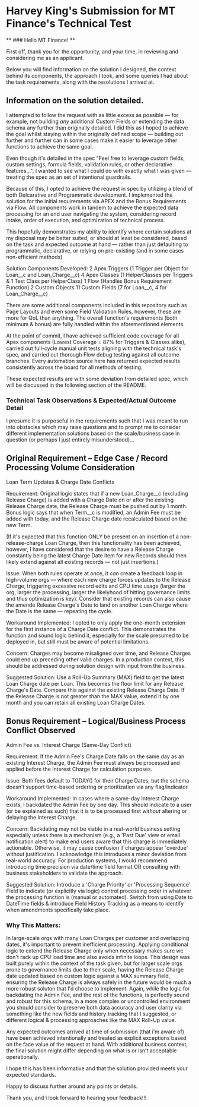 # Harvey King's Submission for MT Finance's Technical Test

** ### Hello MT Finance! ** 

First off, thank you for the opportunity, and your time, in reviewing and considering me as an applicant.

Below you will find information on the solution I designed, the context behind its components, the approach I took, and some queries I had about the task requirements, along with the resolutions I arrived at.

## Information on the solution detailed.

I attempted to follow the request with as little excess as possible — for example, not building *any* additional Custom Fields or extending the data schema any further than originally detailed. I did this as I hoped to achieve the goal whilst staying within the originally defined scope — building out further and further can in some cases make it easier to leverage other functions to achieve the same goal. 

Even though it's detailed in the spec "Feel free to leverage custom fields, custom settings, formula fields, validation rules, or other declarative features...", I wanted to see what I could do with exactly what I was given — treating the spec as an set of intentional guardrails.

Because of this, I opted to achieve the request in spec by utilizing a blend of both Delcarative and Programmatic development.
I implemented the solution for the initial requirements via APEX and the Bonus Requirements via Flow.
All components work in tandem to achieve the expected data processing for an end user navigating the system, considering record intake, order of execution, and optimization of technical process. 

This hopefully demonstrates my ability to identify where certain solutions at my disposal may be better suited, or should at least be considered, based on the task and expected outcome at hand — rather than just defaulting to programmatic, declarative, or relying on pre-existing (and in some cases non-efficient methods)

Solution Components Developed:
2 Apex Triggers (1 Trigger per Object for Loan__c and Loan_Charge__c)
4 Apex Classes (1 HelperClasses per Triggers & 1 Test Class per HelperClass)
1 Flow (Handles Bonus Requirement Function)
2 Custom Objects 
11 Custom Fields (7 for Loan__c, 4 for Loan_Charge__c)

There are some additional components included in this repository such as Page Layouts and even some Field Validation Rules, however, these are more for QoL than anything. The overall function's requirements (both minimum & bonus) are fully handled within the aforementioned elements.

At the point of commit, I have achieved sufficient code coverage for all Apex components (Lowest Coverage = 87% for Triggers & Classes alike), carried out full-cycle manual unit tests aligning with the technical task's spec, and carried out thorough Flow debug testing against all outcome branches. Every automation source here has returned expected results consistently across the board for all methods of testing.

These expected results are with some deviation from detailed spec, which will be discussed in the following section of the README.



### Technical Task Observations & Expected/Actual Outcome Detail

I presume it is purposeful in the requirements such that I was meant to run into obstacles which may raise questions and to prompt me to consider different implementation solutions based on the scale/business case in question (or perhaps I just entirely misunderstood)...

## Original Requirement – Edge Case / Record Processing Volume Consideration

Loan Term Updates & Charge Date Conflicts

Requirement:
Original logic states that if a new Loan_Charge__c (excluding Release Charge) is added with a Charge Date on or after the existing Release Charge date, the Release Charge must be pushed out by 1 month.
Bonus logic says that when Term__c is modified, an Admin Fee must be added with today, and the Release Charge date recalculated based on the new Term.

(If it's expected that this function ONLY be present on an insertion of a non-release-charge Loan Charge, then this functionality has been achieved, however, I have considered that the desire to have a Release Charge constantly being the latest Charge Date item for new Records should then likely extend against all existing records — not just insertions.)

Issue:
When both rules operate at once, it *can* create a feedback loop in high-volume orgs — where each new charge forces updates to the Release Charge, triggering excessive record edits and CPU time usage (larger the org, larger the processing, larger the likelyhood of hitting governance limits and thus optimization is key). Consider that existing records can also cause the amende Release Charge's Date to land on another Loan Charge where the Date is the same — repeating the cycle.

Workaround Implemented:
I opted to only apply the one-month extension for the first instance of a Charge Date conflict. This demonstrates the function and sound logic behind it, especially for the scale presumed to be deployed in, but still must be aware of potential limitations.

Concern:
Charges may become misaligned over time, and Release Charges could end up preceding other valid charges. In a production context, this should be addressed during solution design with input from the business.

Suggested Solution:
Use a Roll-Up Summary (MAX) field to get the latest Loan Charge date per Loan. This becomes the floor limit for any Release Charge's Date.
Compare this against the existing Release Charge Date. If the Release Charge is not greater than the MAX value, extend it by one month and you can retain all existing Loan Charge Dates.


## Bonus Requirement – Logical/Business Process Conflict Observed

Admin Fee vs. Interest Charge (Same-Day Conflict)

Requirement:
If the Admin Fee's Charge Date falls on the same day as an existing Interest Charge, the Admin Fee must always be processed and applied before the Interest Charge for calculation purposes.

Issue:
Both fees default to TODAY() for their Charge Dates, but the schema doesn’t support time-based ordering or prioritization via any flag/indicator.

Workaround Implemented:
In cases where a same-day Interest Charge exists, I backdated the Admin Fee by one day. This should indicate to a user (or be explained as such) that it is to be processed first *without* altering or delaying the Interest Charge.

Concern:
Backdating may not be viable in a real-world business setting especially unless there is a mechanism (e.g., a 'Past Due' view or email notification alert) to make end users aware that this charge is immediately actionable. Otherwise, it may cause confusion if charges appear 'overdue' without justification.
I acknowledge this introduces a minor deviation from real-world accuracy. For production systems, I would recommend introducing time precision via date/time field format OR consulting with business stakeholders to validate the approach.

Suggested Solution:
Introduce a 'Charge Priority' or 'Processing Sequence' Field to indicate (or explicitly via logic) control processing order in whatever the processing function is (manual or automated).
Switch from using Date to DateTime fields & introduce Field History Tracking as a means to identify when amendments specifically take place.

### Why This Matters:

In large-scale orgs with many Loan Charges per customer and overlapping dates, it's important to prevent inefficient processing. Applying conditional logic to extend the Release Charge only when necessary makes sure we don't rack up CPU load time and also avoids infinite loops.
This design was built purely within the context of the task given, but for larger scale orgs prone to governance limits due to their scale, having the Release Charge date updated based on custom logic against a MAX summary field, ensuring the Release Charge is always safely in the future would be much a more robust soluton that I'd choose to implement.
Again, while the logic for backdating the Admin Fee, and the rest of the functions, is perfectly sound and robust for this schema, in a more complex or uncontrolled environment you should consider to preserve both data accuracy and user clarity via something like the new fields and history tracking that I suggested, or different logical & processing approaches like the MAX Roll-Up value.

Any expected outcomes arrived at time of submission (that i'm aware of) have been achieved intentionally and treated as explicit exceptions based on the face value of the request at hand. With additional business context, the final solution might differ depending on what is or isn’t acceptable operationally.

I hope this has been informative and that the solution provided meets your expected standards.

Happy to discuss further around any points or details.

Thank you, and I look forward to hearing your feedback!!!